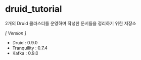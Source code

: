 # druid_tutorial
2개의 Druid 클러스터를 운영하며 작성한 문서들을 정리하기 위한 저장소<br/>

*[ Version ]<br/>*

- Druid : 0.9.0<br/>
- Tranquility : 0.7.4<br/>
- Kafka : 0.9.0<br/>
